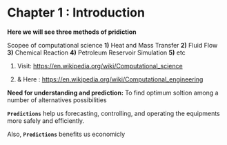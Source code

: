 # Chapter 1 : Introduction 



**Here we will see three methods of pridiction** 


Scopee of computational science **1)** Heat and Mass Transfer **2)** Fluid Flow **3)** Chemical Reaction **4)** Petroleum Reservoir Simulation **5)** etc 


1. Visit: https://en.wikipedia.org/wiki/Computational_science

2. & Here : https://en.wikipedia.org/wiki/Computational_engineering


**Need for understanding and prediction:** To find optimum soltion among a number of alternatives possibilities  

**`Predictions`** help us forecasting, controlling, and operating the equipments more safely and efficiently. 

Also, **`Predictions`** benefits us economicly  



